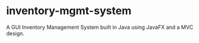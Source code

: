 # inventory-mgmt-system
A GUI Inventory Management System built in Java using JavaFX and a MVC design.
